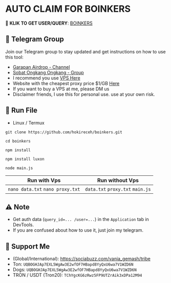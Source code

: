 # AUTO CLAIM FOR BOINKERS

🔗 **KLIK TO GET USER/QUERY**: [BOINKERS](https://t.me/garapanairdrop_indonesia)

## 📢 Telegram Group

Join our Telegram group to stay updated and get instructions on how to use this tool:

- [Garapan Airdrop - Channel](https://t.me/garapanairdrop_indonesia)
- [Sobat Ongkang Ongkang - Group](https://t.me/ongkang_ongkang)
- I recommend you use [VPS Here](https://bit.ly/vps-here)
- Website with the cheapest proxy price $1/GB [Here](https://dataimpulse.com/?aff=52576)
- If you want to buy a VPS at me, please DM us
- Disclaimer friends, I use this for personal use. use at your own risk.

## 🚀 Run File

- Linux / Termux
```
git clone https://github.com/hokireceh/boinkers.git
```
```
cd boinkers
```
```
npm install
```
```
npm install luxon
```
```
node main.js
```

| Run with Vps                   | Run without Vps   |
| -------------------------------- | ------------------- |
| `nano data.txt` `nano proxy.txt` | `data.txt` `proxy.txt` `main.js` |

## ⚠️ Note
- Get auth data (`query_id=... /user=...`) in the `Application` tab in DevTools.
- If you are confused about how to use it, just join my telegram.

## 💱 Support Me

- (Global/International): https://sociabuzz.com/vania_gemash/tribe
- Ton: ```UQBOGHJAp7EXL5WgAw3E2wfOF7HBapd8YyQxU6wa7V1WZD6N```
- Dogs: ```UQBOGHJAp7EXL5WgAw3E2wfOF7HBapd8YyQxU6wa7V1WZD6N```
- TRON / USDT (Tron20): ```TChYgcKG6zRwz5FP9UTZrAik3xDPa12M94```


